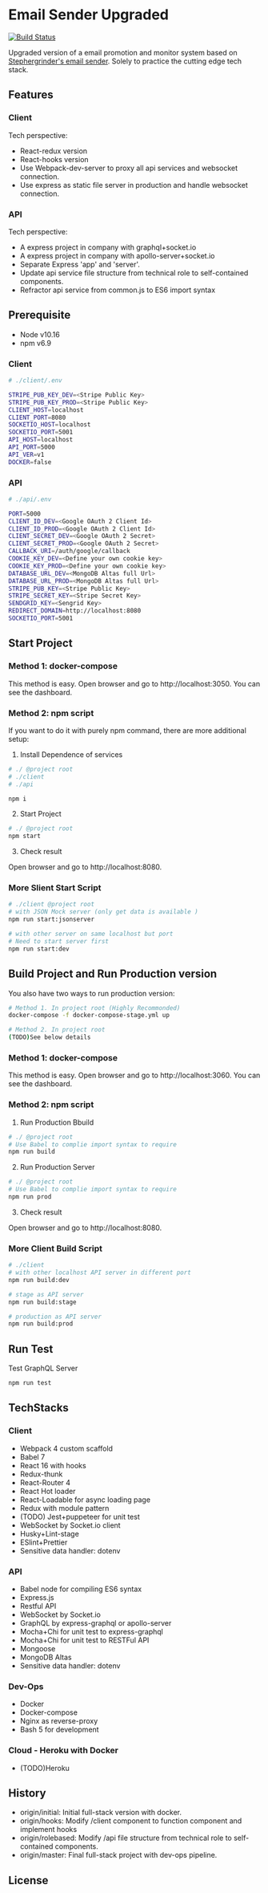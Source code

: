 # Email Sender Upgraded

[![Build Status](https://travis-ci.org/DanielLin9406/fullstack-emailSender-upgraded.svg?branch=master)](https://travis-ci.org/DanielLin9406/fullstack-emailSender-upgraded)

Upgraded version of a email promotion and monitor system based on [Stephergrinder's email sender](https://github.com/StephenGrider/FullstackReactCode). Solely to practice the cutting edge tech stack.

## Features

### Client

Tech perspective:

- React-redux version
- React-hooks version
- Use Webpack-dev-server to proxy all api services and websocket connection.
- Use express as static file server in production and handle websocket connection.

### API

Tech perspective:

- A express project in company with graphql+socket.io
- A express project in company with apollo-server+socket.io
- Separate Express 'app' and 'server'.
- Update api service file structure from technical role to self-contained components.
- Refractor api service from common.js to ES6 import syntax

## Prerequisite

- Node v10.16
- npm v6.9

### Client

```bash
# ./client/.env

STRIPE_PUB_KEY_DEV=<Stripe Public Key>
STRIPE_PUB_KEY_PROD=<Stripe Public Key>
CLIENT_HOST=localhost
CLIENT_PORT=8080
SOCKETIO_HOST=localhost
SOCKETIO_PORT=5001
API_HOST=localhost
API_PORT=5000
API_VER=v1
DOCKER=false
```

### API

```bash
# ./api/.env

PORT=5000
CLIENT_ID_DEV=<Google OAuth 2 Client Id>
CLIENT_ID_PROD=<Google OAuth 2 Client Id>
CLIENT_SECRET_DEV=<Google OAuth 2 Secret>
CLIENT_SECRET_PROD=<Google OAuth 2 Secret>
CALLBACK_URI=/auth/google/callback
COOKIE_KEY_DEV=<Define your own cookie key>
COOKIE_KEY_PROD=<Define your own cookie key>
DATABASE_URL_DEV=<MongoDB Altas full Url>
DATABASE_URL_PROD=<MongoDB Altas full Url>
STRIPE_PUB_KEY=<Stripe Public Key>
STRIPE_SECRET_KEY=<Stripe Secret Key>
SENDGRID_KEY=<Sengrid Key>
REDIRECT_DOMAIN=http://localhost:8080
SOCKETIO_PORT=5001

```

## Start Project

### Method 1: docker-compose

This method is easy.
Open browser and go to http://localhost:3050.
You can see the dashboard.

### Method 2: npm script

If you want to do it with purely npm command, there are more additional setup:

1. Install Dependence of services

```bash
# ./ @project root
# ./client
# ./api

npm i
```

2. Start Project

```bash
# ./ @project root
npm start
```

3. Check result

Open browser and go to http://localhost:8080.

### More Slient Start Script

```bash
# ./client @project root
# with JSON Mock server (only get data is available )
npm run start:jsonserver

# with other server on same localhost but port
# Need to start server first
npm run start:dev
```

## Build Project and Run Production version

You also have two ways to run production version:

```bash
# Method 1. In project root (Highly Recommonded)
docker-compose -f docker-compose-stage.yml up

# Method 2. In project root
(TODO)See below details
```

### Method 1: docker-compose

This method is easy.
Open browser and go to http://localhost:3060.
You can see the dashboard.

### Method 2: npm script

1. Run Production Bbuild

```bash
# ./ @project root
# Use Babel to complie import syntax to require
npm run build
```

2. Run Production Server

```bash
# ./ @project root
# Use Babel to complie import syntax to require
npm run prod
```

3. Check result

Open browser and go to http://localhost:8080.

### More Client Build Script

```bash
# ./client
# with other localhost API server in different port
npm run build:dev

# stage as API server
npm run build:stage

# production as API server
npm run build:prod
```

## Run Test

Test GraphQL Server

```bash
npm run test
```

## TechStacks

### Client

- Webpack 4 custom scaffold
- Babel 7
- React 16 with hooks
- Redux-thunk
- React-Router 4
- React Hot loader
- React-Loadable for async loading page
- Redux with module pattern
- (TODO) Jest+puppeteer for unit test
- WebSocket by Socket.io client
- Husky+Lint-stage
- ESlint+Prettier
- Sensitive data handler: dotenv

### API

- Babel node for compiling ES6 syntax
- Express.js
- Restful API
- WebSocket by Socket.io
- GraphQL by express-graphql or apollo-server
- Mocha+Chi for unit test to express-graphql
- Mocha+Chi for unit test to RESTFul API
- Mongoose
- MongoDB Altas
- Sensitive data handler: dotenv

### Dev-Ops

- Docker
- Docker-compose
- Nginx as reverse-proxy
- Bash 5 for development

### Cloud - Heroku with Docker

- (TODO)Heroku

## History

- origin/initial: Initial full-stack version with docker.
- origin/hooks: Modify /client component to function component and implement hooks
- origin/rolebased: Modify /api file structure from technical role to self-contained components.
- origin/master: Final full-stack project with dev-ops pipeline.

## License
